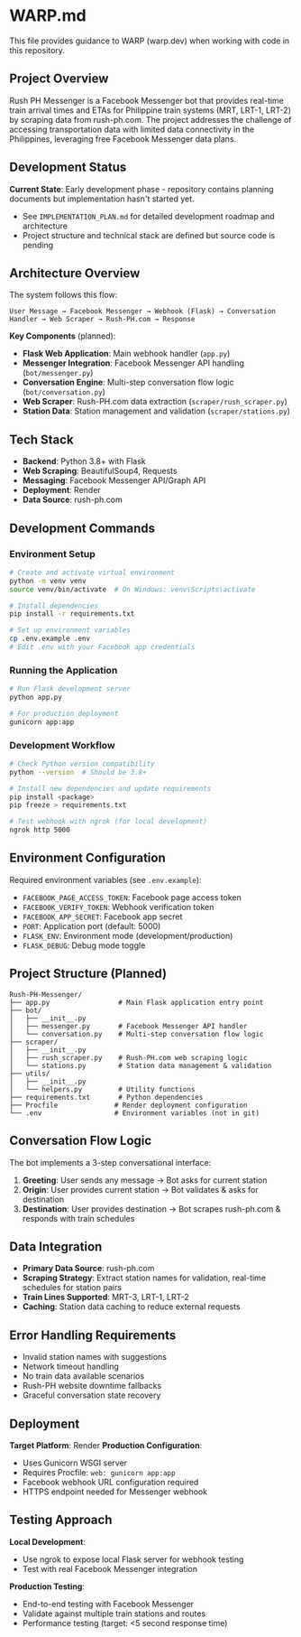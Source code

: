 # WARP.md

This file provides guidance to WARP (warp.dev) when working with code in this repository.

## Project Overview

Rush PH Messenger is a Facebook Messenger bot that provides real-time train arrival times and ETAs for Philippine train systems (MRT, LRT-1, LRT-2) by scraping data from rush-ph.com. The project addresses the challenge of accessing transportation data with limited data connectivity in the Philippines, leveraging free Facebook Messenger data plans.

## Development Status

**Current State**: Early development phase - repository contains planning documents but implementation hasn't started yet.
- See `IMPLEMENTATION_PLAN.md` for detailed development roadmap and architecture
- Project structure and technical stack are defined but source code is pending

## Architecture Overview

The system follows this flow:
```
User Message → Facebook Messenger → Webhook (Flask) → Conversation Handler → Web Scraper → Rush-PH.com → Response
```

**Key Components** (planned):
- **Flask Web Application**: Main webhook handler (`app.py`)
- **Messenger Integration**: Facebook Messenger API handling (`bot/messenger.py`)
- **Conversation Engine**: Multi-step conversation flow logic (`bot/conversation.py`)
- **Web Scraper**: Rush-PH.com data extraction (`scraper/rush_scraper.py`)
- **Station Data**: Station management and validation (`scraper/stations.py`)

## Tech Stack

- **Backend**: Python 3.8+ with Flask
- **Web Scraping**: BeautifulSoup4, Requests
- **Messaging**: Facebook Messenger API/Graph API
- **Deployment**: Render
- **Data Source**: rush-ph.com

## Development Commands

### Environment Setup
```bash
# Create and activate virtual environment
python -m venv venv
source venv/bin/activate  # On Windows: venv\Scripts\activate

# Install dependencies
pip install -r requirements.txt

# Set up environment variables
cp .env.example .env
# Edit .env with your Facebook app credentials
```

### Running the Application
```bash
# Run Flask development server
python app.py

# For production deployment
gunicorn app:app
```

### Development Workflow
```bash
# Check Python version compatibility
python --version  # Should be 3.8+

# Install new dependencies and update requirements
pip install <package>
pip freeze > requirements.txt

# Test webhook with ngrok (for local development)
ngrok http 5000
```

## Environment Configuration

Required environment variables (see `.env.example`):
- `FACEBOOK_PAGE_ACCESS_TOKEN`: Facebook page access token
- `FACEBOOK_VERIFY_TOKEN`: Webhook verification token  
- `FACEBOOK_APP_SECRET`: Facebook app secret
- `PORT`: Application port (default: 5000)
- `FLASK_ENV`: Environment mode (development/production)
- `FLASK_DEBUG`: Debug mode toggle

## Project Structure (Planned)

```
Rush-PH-Messenger/
├── app.py                 # Main Flask application entry point
├── bot/
│   ├── __init__.py
│   ├── messenger.py       # Facebook Messenger API handler
│   └── conversation.py    # Multi-step conversation flow logic
├── scraper/
│   ├── __init__.py
│   ├── rush_scraper.py    # Rush-PH.com web scraping logic
│   └── stations.py        # Station data management & validation
├── utils/
│   ├── __init__.py
│   └── helpers.py         # Utility functions
├── requirements.txt       # Python dependencies
├── Procfile              # Render deployment configuration
└── .env                  # Environment variables (not in git)
```

## Conversation Flow Logic

The bot implements a 3-step conversational interface:
1. **Greeting**: User sends any message → Bot asks for current station
2. **Origin**: User provides current station → Bot validates & asks for destination  
3. **Destination**: User provides destination → Bot scrapes rush-ph.com & responds with train schedules

## Data Integration

- **Primary Data Source**: rush-ph.com
- **Scraping Strategy**: Extract station names for validation, real-time schedules for station pairs
- **Train Lines Supported**: MRT-3, LRT-1, LRT-2
- **Caching**: Station data caching to reduce external requests

## Error Handling Requirements

- Invalid station names with suggestions
- Network timeout handling  
- No train data available scenarios
- Rush-PH website downtime fallbacks
- Graceful conversation state recovery

## Deployment

**Target Platform**: Render
**Production Configuration**:
- Uses Gunicorn WSGI server
- Requires Procfile: `web: gunicorn app:app`
- Facebook webhook URL configuration required
- HTTPS endpoint needed for Messenger webhook

## Testing Approach

**Local Development**:
- Use ngrok to expose local Flask server for webhook testing
- Test with real Facebook Messenger integration

**Production Testing**:
- End-to-end testing with Facebook Messenger
- Validate against multiple train stations and routes
- Performance testing (target: <5 second response time)